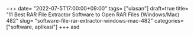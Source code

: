 +++
date= "2022-07-5T17:00:00+09:00"
tags= ["ulasan"]
draft=true
title= "11 Best RAR File Extractor Software to Open RAR Files (Windows/Mac)        482"
slug= "software-file-rar-extractor-windows-mac-482"
categories= ["software, aplikasi"]
+++
asd
